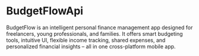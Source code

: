 # BudgetFlowApi
BudgetFlow is an intelligent personal finance management app designed for freelancers, young professionals, and families. It offers smart budgeting tools, intuitive UI, flexible income tracking, shared expenses, and personalized financial insights – all in one cross-platform mobile app.
